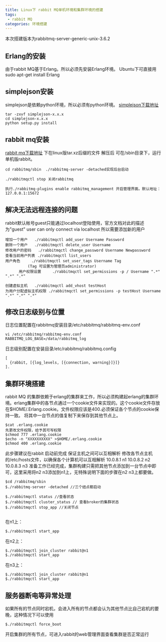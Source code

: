 ```yaml
---
title: Linux下 rabbit MQ单机环境和集群环境的搭建
tags:
 - rabbit MQ
categories: 环境搭建
---
```

本次搭建版本为rabbitmq-server-generic-unix-3.6.2
## Erlang的安装
由于rabbit MQ基于Erlang。所以必须先安装Erlang环境。
Ubuntu下可直接用sudo apt-get install Erlang

## simplejson安装
simplejson是依赖python环境，所以必须有python环境。
[simplejson下载地址](https://pypi.python.org/pypi/simplejson/_)
```
tar -zxvf simplejson-x.x.x 
cd simplejson-x.x.x
python setup.py install
```
## rabbit mq安装
[rabbit mq下载地址](https://www.rabbitmq.com/download.html)
下在linux版tar.xz后缀的文件
解压后 可在/sbin目录下，运行单机版rabbit。
```
cd rabbitmq/sbin  ./rabbitmq-server -detached实现后台启动

./rabbitmqctl stop 关闭rabbitmq

执行./rabbitmq-plugins enable rabbitmq_management 开启管理界面。默认地址：127.0.0.1:15672 
```

##  解决无法远程连接的问题
rabbit默认帐号guest只能通过localhost登陆使用，官方文档对此的描述为"guest" user can only connect via localhost  所以需要添加新的用户
```
增加一个用户 	 ./rabbitmqctl add_user Username Password
删除一个用户 	 ./rabbitmqctl delete_user Username
修改用户的密码   ./rabbitmqctl change_password Username Newpassword
查看当前用户列表 ./rabbitmqctl list_users
用户角色	 ./rabbitmqctl set_user_tags Username Tag
		  (Tag 可设置为管理员administrator)
      用户权限设置     ./rabbitmqctl set_permissions -p / Username ".*" ".*" ".*" 

创建虚拟主机   ./rabbitmqctl add_vhost testHost
为用户分配虚拟主机权限 ./rabbitmqctl set_permissions -p testHost Username ".*" ".*" ".*"
```
## 修改日志级别与位置
日志位置配置在rabbitmq安装目录/etc/rabbitmq/rabbitmq-env.conf 
```
vi /etc/rabbitmq/rabbitmq-env.conf
RABBITMQ_LOG_BASE=/data/rabbitmq_log
```
日志级别配置在安装目录/etc/rabbitmq/rabbitmq.config
```
[
  {rabbit, [{log_levels, [{connection, warning}]}]}
].
```


## 集群环境搭建

rabbit MQ 的集群依赖于erlang的集群来工作，所以必须构建起erlang的集群环境。erlang集群中的各节点通过一个cookie文件来实现的。这个cookie文件存放在$HOME/.Erlang.cookie。文件权限应该是400.必须保证各个节点的cookie保持一致。
将其中一台节点的值复制下来保存到其他节点上。
```
$cat .erlang.cookie
先更改文件权限，给予其可写权限
$chmod 777 .erlang.cookie
$echo -n "XXXXXXXXXX" >$HOME/.erlang.cookie
$chmod 400 .erlang.cookie
```
此步骤建议在rabbit 启动前完成
保证主机之间可以互相解析
修改各节点主机的/etc/hosts文件，以确保各个计算机可以互相解析
10.0.8.1 n1
10.0.8.2 n2
10.0.8.3 n3
准备工作已经完成，集群构建只需把其他节点添加到一台节点中即可，这里采用将n2 n3添加到n1上，无特殊说明下面的步骤在n2 n3上都要做。
```
$cd /rabbitmq/sbin
$./rabbitmq-server -detached //三个结点都启动

$./rabbitmqctl status //查看状态
$./rabbitmqctl cluster_status // 查看broker的集群状态
$./rabbitmqctl stop_app //关闭节点


```
在n1上：
```
$./rabbitmqctl start_app
```
在n2上：
```
$./rabbitmqctl join_cluster rabbit@n1
$./rabbitmqctl start_app
```
在n3上：
```
$./rabbitmqctl join_cluster rabbit@n1
$./rabbitmqctl start_app
```

## 服务器断电等异常处理
如果所有的节点同时宕机，会进入所有的节点都会认为其他节点比自己宕机的要晚，这种情况下可以使用
```
$./rabbitmqctl force_boot
```



开启集群的所有节点，可进入rabbit的web管理界面查看集群是否正常运行
